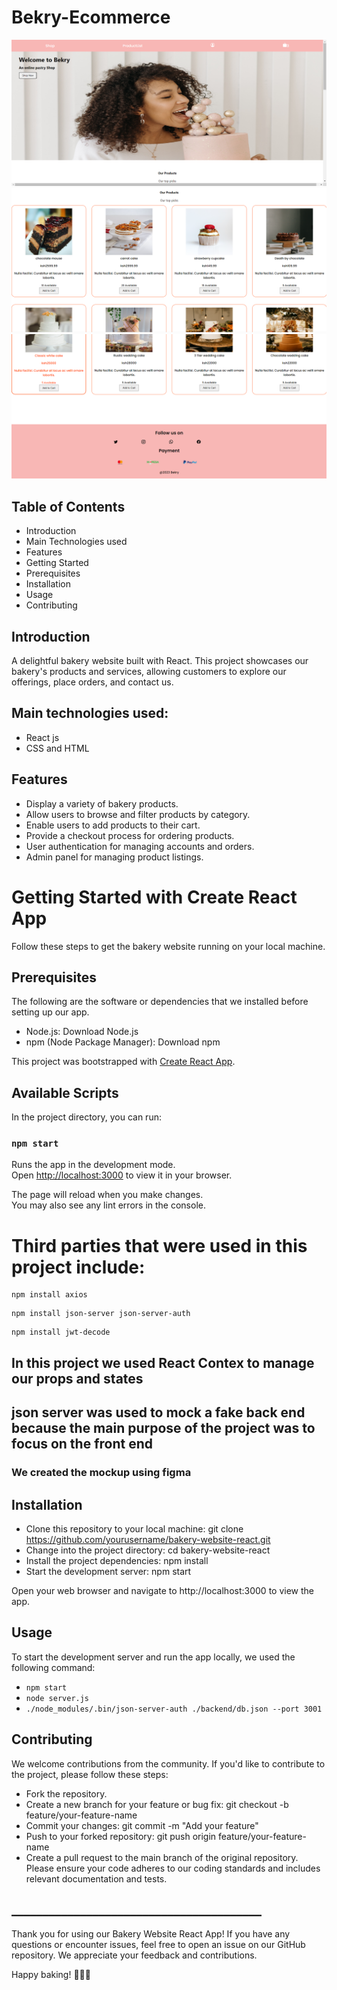 # Bekry-Ecommerce
![Bakery Website Screenshot](photos/photo1.png)
![Bakery Website Screenshot](photos/photo2.png)
![Bakery Website Screenshot](photos/photo3.png)


## Table of Contents
* Introduction
* Main Technologies used
* Features
* Getting Started
* Prerequisites
* Installation
* Usage
* Contributing

## Introduction
A delightful bakery website built with React. This project showcases our bakery's products and services, allowing customers to explore our offerings, place orders, and contact us.

## Main technologies used:
* React js
* CSS and HTML

## Features
* Display a variety of bakery products.
* Allow users to browse and filter products by category.
* Enable users to add products to their cart.
* Provide a checkout process for ordering products.
* User authentication for managing accounts and orders.
* Admin panel for managing product listings.


# Getting Started with Create React App
Follow these steps to get the bakery website running on your local machine.

## Prerequisites
The following are the software or dependencies that we installed before setting up our app.
* Node.js: Download Node.js
* npm (Node Package Manager): Download npm


This project was bootstrapped with [Create React App](https://github.com/facebook/create-react-app).

## Available Scripts

In the project directory, you can run:

### `npm start`

Runs the app in the development mode.\
Open [http://localhost:3000](http://localhost:3000) to view it in your browser.

The page will reload when you make changes.\
You may also see any lint errors in the console.

# Third parties that were used in this project include:
```
npm install axios
```
```
npm install json-server json-server-auth
```
```
npm install jwt-decode
```

## In this project we used React Contex to manage our props and states
## json server was used to mock a fake back end because the main purpose of the project was to focus on the front end

### We created the mockup using figma

## Installation

* Clone this repository to your local machine:  git clone https://github.com/yourusername/bakery-website-react.git
* Change into the project directory:  cd bakery-website-react
* Install the project dependencies: npm install
* Start the development server: npm start

Open your web browser and navigate to http://localhost:3000 to view the app.

## Usage
To start the development server and run the app locally, we used the following command:
* ``` npm start ```
* ``` node server.js ```
* ```./node_modules/.bin/json-server-auth ./backend/db.json --port 3001```

## Contributing
We welcome contributions from the community. If you'd like to contribute to the project, please follow these steps:
* Fork the repository.
* Create a new branch for your feature or bug fix: git checkout -b feature/your-feature-name
* Commit your changes: git commit -m "Add your feature"
* Push to your forked repository: git push origin feature/your-feature-name
* Create a pull request to the main branch of the original repository.
Please ensure your code adheres to our coding standards and includes relevant documentation and tests.

## ________________________________________
Thank you for using our Bakery Website React App! If you have any questions or encounter issues, feel free to open an issue on our GitHub repository. We appreciate your feedback and contributions.

Happy baking! 🍰🍪🥖
